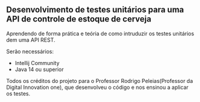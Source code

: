 <h2>Desenvolvimento de testes unitários para uma API de controle de estoque de cerveja</h2>

Aprendendo de forma prática e teória de como intruduzir os testes unitários dem uma API REST.

Serão necessários:
* Intellij Community
* Java 14 ou superior

Todos os créditos do projeto para o Professor Rodrigo Peleias(Professor da Digital Innovation one), que desenvolveu o código e nos ensinou a aplicar os testes.
